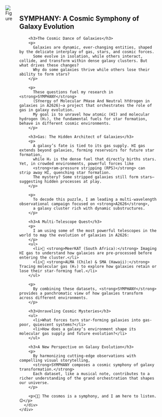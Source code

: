 <head>
  <style>
    .column.is-one-quarter {
      float: right;
      margin-left: 1.5rem; /* Space between text and image */
      max-width: 300px; /* Adjust image width */
    }

    .column.is-one-quarter img {
      width: 100%; /* Makes sure the image scales properly */
      height: auto; /* Maintains aspect ratio */
      border-radius: 10px; /* Optional: Rounds corners for aesthetics */
    }

    @media screen and (max-width: 768px) {
      .column.is-one-quarter {
        float: none;
        margin-left: 0;
        margin-bottom: 1rem;
        max-width: 100%; /* Full width on small screens */
      }
    }
  </style>
</head>

<section class="section">
  <div class="container">
    <div class="columns">
<div class="column is-one-quarter">
  <img src="/assets/Thesis_cover_TD" alt="Figure" title="Metaphor of ‘cosmic dance’ of ‘Nataraj’ for galaxy formation and evolution, my thesis cover :)">
</div>      
      <div class="column">
        <h2>SYMPHANY: A Cosmic Symphony of Galaxy Evolution</h2>

        <h3>The Cosmic Dance of Galaxies</h3>
        <p>
          Galaxies are dynamic, ever-changing entities, shaped by the delicate interplay of gas, stars, and cosmic forces.
          Some evolve in isolation, while others interact, collide, and transform within dense galaxy clusters. But what drives these changes?
          Why do some galaxies thrive while others lose their ability to form stars?
        </p>

        <p>
          These questions fuel my research in <strong>SYMPHANY</strong> 
          (SYnergy of Molecular PHase And Neutral hYdrogen in galaxies in A2626)—a project that orchestrates the role of gas in galaxy evolution.
          My goal is to unravel how atomic (HI) and molecular hydrogen (H₂), the fundamental fuels for star formation, behave in different cosmic environments.
        </p>

        <h3>Gas: The Hidden Architect of Galaxies</h3>
        <p>
          A galaxy’s fate is tied to its gas supply. HI gas extends beyond galaxies, forming reservoirs for future star formation, 
          while H₂ is the dense fuel that directly births stars. Yet, in crowded environments, powerful forces like 
          <strong>ram-pressure stripping (RPS)</strong> can strip away HI, quenching star formation. 
          The mystery? Some stripped galaxies still form stars—suggesting hidden processes at play.
        </p>

        <p>
          To decode this puzzle, I am leading a multi-wavelength observational campaign focused on <strong>A2626</strong>, 
          a galaxy cluster rich with dynamic substructures.
        </p>

        <h3>A Multi-Telescope Quest</h3>
        <p>
          I am using some of the most powerful telescopes in the world to map the evolution of galaxies in A2626:
        </p>
        <ul>
          <li>🔭 <strong>MeerKAT (South Africa):</strong> Imaging HI gas to understand how galaxies are pre-processed before entering the cluster.</li>
          <li>🔭 <strong>ALMA (Chile) & SMA (Hawaii):</strong> Tracing molecular gas (H₂) to explore how galaxies retain or lose their star-forming fuel.</li>
        </ul>

        <p>
          By combining these datasets, <strong>SYMPHANY</strong> provides a panchromatic view of how galaxies transform across different environments.
        </p>

        <h3>Unraveling Cosmic Mysteries</h3>
        <ul>
          <li>What forces turn star-forming galaxies into gas-poor, quiescent systems?</li>
          <li>How does a galaxy’s environment shape its molecular gas supply and future evolution?</li>
        </ul>

        <h3>A New Perspective on Galaxy Evolution</h3>
        <p>
          By harmonizing cutting-edge observations with compelling visual storytelling, 
          <strong>SYMPHANY composes a cosmic symphony of galaxy transformation.</strong> 
          Each dataset, like a musical note, contributes to a richer understanding of the grand orchestration that shapes our universe.
        </p>

        <p>🔭✨ The cosmos is a symphony, and I am here to listen. 😊</p>
      </div>
    </div>

  </div>
</section>
